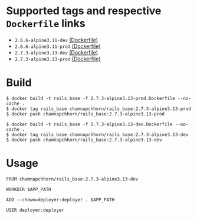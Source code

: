 # Supported tags and respective `Dockerfile` links

- `2.6.6-alpine3.11-dev` [(Dockerfile)](https://github.com/chamnap/docker_rails_base/blob/master/2.6.6-alpine3.11-dev.Dockerfile)
- `2.6.6-alpine3.11-prod` [(Dockerfile)](https://github.com/chamnap/docker_rails_base/blob/master/2.6.6-alpine3.11-prod.Dockerfile)
- `2.7.3-alpine3.13-dev` [(Dockerfile)](https://github.com/chamnap/docker_rails_base/blob/master/2.7.3-alpine3.13-dev.Dockerfile)
- `2.7.3-alpine3.13-prod` [(Dockerfile)](https://github.com/chamnap/docker_rails_base/blob/master/2.7.3-alpine3.13-prod.Dockerfile)

# Build

    $ docker build -t rails_base -f 2.7.3-alpine3.13-prod.Dockerfile --no-cache .
    $ docker tag rails_base chamnapchhorn/rails_base:2.7.3-alpine3.13-prod
    $ docker push chamnapchhorn/rails_base:2.7.3-alpine3.13-prod

    $ docker build -t rails_base -f 2.7.3-alpine3.13-dev.Dockerfile --no-cache .
    $ docker tag rails_base chamnapchhorn/rails_base:2.7.3-alpine3.13-dev
    $ docker push chamnapchhorn/rails_base:2.7.3-alpine3.13-dev

# Usage

    FROM chamnapchhorn/rails_base:2.7.3-alpine3.13-dev

    WORKDIR $APP_PATH

    ADD --chown=deployer:deployer . $APP_PATH

    USER deployer:deployer
